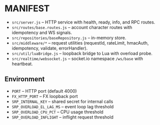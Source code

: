 # MANIFEST

- `src/server.js` – HTTP service with health, ready, info, and RPC routes.
- `src/routes/base.routes.js` – account character routes with idempotency and WS signals.
- `src/repositories/baseRepository.js` – in-memory store.
- `src/middleware/*` – request utilities (requestId, rateLimit, hmacAuth, idempotency, validate, errorHandler).
- `src/util/luaBridge.js` – loopback bridge to Lua with overload probe.
- `src/realtime/websocket.js` – socket.io namespace `/ws/base` with heartbeat.

## Environment
- `PORT` – HTTP port (default 4000)
- `FX_HTTP_PORT` – FX loopback port
- `SRP_INTERNAL_KEY` – shared secret for internal calls
- `SRP_OVERLOAD_EL_LAG_MS` – event loop lag threshold
- `SRP_OVERLOAD_CPU_PCT` – CPU usage threshold
- `SRP_OVERLOAD_INFLIGHT` – inflight request threshold
